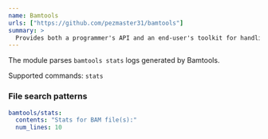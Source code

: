 ```yaml
---
name: Bamtools
urls: ["https://github.com/pezmaster31/bamtools"]
summary: >
  Provides both a programmer's API and an end-user's toolkit for handling BAM files
---
```


<!--
~~~~~ DO NOT EDIT ~~~~~
This file is autogenerated from the MultiQC module python docstring.
Do not edit the markdown, it will be overwritten.

File path for the source of this content: multiqc/modules/bamtools/bamtools.py
~~~~~~~~~~~~~~~~~~~~~~~
-->

The module parses `bamtools stats` logs generated by Bamtools.

Supported commands: `stats`

### File search patterns

```yaml
bamtools/stats:
  contents: "Stats for BAM file(s):"
  num_lines: 10
```
